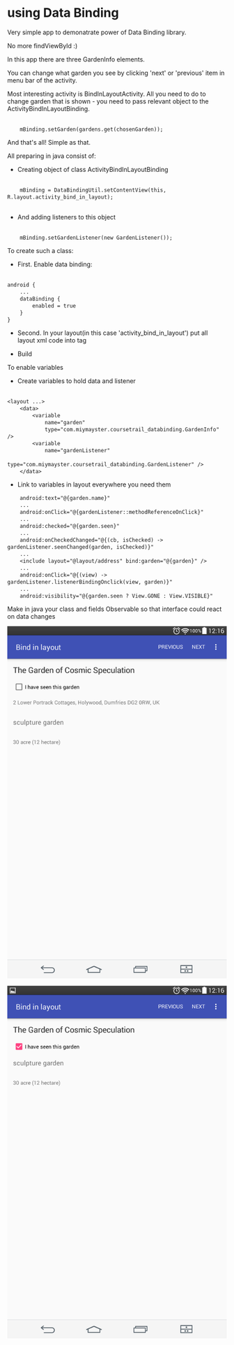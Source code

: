 # using Data Binding



Very simple app to demonatrate power of Data Binding library.

No more findViewById :)


In this app there are three GardenInfo elements.

You can change what garden you see by clicking 'next' or 'previous' item in menu bar of the activity.

Most interesting activity is BindInLayoutActivity. All you need to do to change garden that is shown - you need to pass relevant object to the ActivityBindInLayoutBinding. 

```

	mBinding.setGarden(gardens.get(chosenGarden));

```

And that's all! Simple as that.


All preparing in java consist of:

- Creating object of class ActivityBindInLayoutBinding

```

	mBinding = DataBindingUtil.setContentView(this, R.layout.activity_bind_in_layout);
	
```

- And adding listeners to this object

```

	mBinding.setGardenListener(new GardenListener());

```

To create such a class:

- First. Enable data binding:

```

android {
    ...
    dataBinding {
        enabled = true
    }
}

```

- Second. In your layout(in this case 'activity_bind_in_layout') put all layout xml code into <layout> tag

- Build

To enable variables

- Create variables to hold data and listener

```

<layout ...>
    <data>
        <variable
            name="garden"
            type="com.miymayster.coursetrail_databinding.GardenInfo" />
        <variable
            name="gardenListener"
            type="com.miymayster.coursetrail_databinding.GardenListener" />
    </data>

```

- Link to variables in layout everywhere you need them

```
	android:text="@{garden.name}"
	...
	android:onClick="@{gardenListener::methodReferenceOnClick}"
	...
	android:checked="@{garden.seen}"
	...
	android:onCheckedChanged="@{(cb, isChecked) -> gardenListener.seenChanged(garden, isChecked)}"
	...
	<include layout="@layout/address" bind:garden="@{garden}" />
	...
	android:onClick="@{(view) -> gardenListener.listenerBindingOnclick(view, garden)}"
	...
	android:visibility="@{garden.seen ? View.GONE : View.VISIBLE}"

```
 
Make in java your class and fields Observable so that interface could react on data changes

![Adress visible](docs/address_visible.png)


![Address hidden](docs/address_invisible.png)


